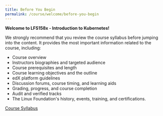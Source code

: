 ```yaml
---
title: Before You Begin
permalink: /course/welcome/before-you-begin
---
```

**Welcome to LFS158x - Introduction to Kubernetes!**

We strongly recommend that you review the course syllabus before jumping into the content. It provides the most important information related to the course, including:

-   Course overview
-   Instructors biographies and targeted audience
-   Course prerequisites and length
-   Course learning objectives and the outline
-   edX platform guidelines
-   Discussion forums, course timing, and learning aids
-   Grading, progress, and course completion
-   Audit and verified tracks
-   The Linux Foundation's history, events, training, and certifications.

[Course Syllabus](/assets/documents/course_syllabus.pdf)